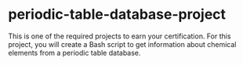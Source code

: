 # periodic-table-database-project
This is one of the required projects to earn your certification.  For this project, you will create a Bash script to get information about chemical elements from a periodic table database.
